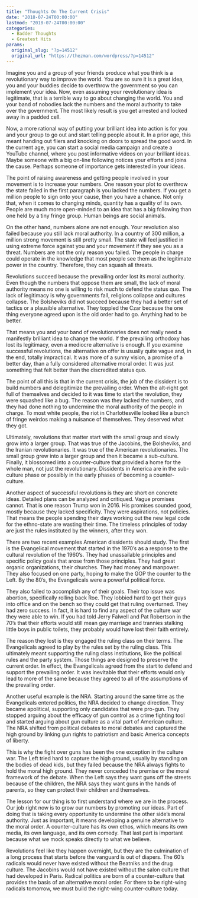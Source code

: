 ```yaml
---
title: "Thoughts On The Current Crisis"
date: "2018-07-24T00:00:00"
lastmod: "2018-07-24T00:00:00"
categories:
  - Badder Thoughts
  - Greatest Hits
params:
  original_slug: "?p=14512"
  original_url: "https://thezman.com/wordpress/?p=14512"
---
```


Imagine you and a group of your friends produce what you think is a
revolutionary way to improve the world. You are so sure it is a great
idea, you and your buddies decide to overthrow the government so you can
implement your idea. Now, even assuming your revolutionary idea is
legitimate, that is a terrible way to go about changing the world. You
and your band of nobodies lack the numbers and the moral authority to
take over the government. The most likely result is you get arrested and
locked away in a padded cell.

Now, a more rational way of putting your brilliant idea into action is
for you and your group to go out and start telling people about it. In a
prior age, this meant handing out fliers and knocking on doors to spread
the good word. In the current age, you can start a social media campaign
and create a YouTube channel, where you post informative videos on your
brilliant ideas. Maybe someone with a big on-line following notices your
efforts and joins the cause. Perhaps someone of importance gets
interested in your ideas.

The point of raising awareness and getting people involved in your
movement is to increase your numbers. One reason your plot to overthrow
the state failed in the first paragraph is you lacked the numbers. If
you get a million people to sign onto your cause, then you have a
chance. Not only that, when it comes to changing minds, quantity has a
quality of its own. People are much more open-minded to an idea that has
a big following than one held by a tiny fringe group. Human beings are
social animals.

On the other hand, numbers alone are not enough. Your revolution also
failed because you still lack moral authority. In a country of 300
million, a million strong movement is still pretty small. The state will
feel justified in using extreme force against you and your movement if
they see you as a threat. Numbers are not the only reason you failed.
The people in charge could operate in the knowledge that most people see
them as the legitimate power in the country. Therefore, they can squash
all threats.

Revolutions succeed because the prevailing order lost its moral
authority. Even though the numbers that oppose them are small, the lack
of moral authority means no one is willing to risk much to defend the
status quo. The lack of legitimacy is why governments fall, religions
collapse and cultures collapse. The Bolsheviks did not succeed because
they had a better set of tactics or a plausible alternative. They
toppled the Czar because the one thing everyone agreed upon is the old
order had to go. Anything had to be better.

That means you and your band of revolutionaries does not really need a
manifestly brilliant idea to change the world. If the prevailing
orthodoxy has lost its legitimacy, even a mediocre alternative is
enough. If you examine successful revolutions, the alternative on offer
is usually quite vague and, in the end, totally impractical. It was more
of a sunny vision, a promise of a better day, than a fully considered
alternative moral order. It was just something that felt better than the
discredited status quo.

The point of all this is that in the current crisis, the job of the
dissident is to build numbers and delegitimize the prevailing order.
When the alt-right got full of themselves and decided to it was time to
start the revolution, they were squashed like a bug. The reason was they
lacked the numbers, and they had done nothing to undermine the moral
authority of the people in charge. To most white people, the riot in
Charlottesville looked like a bunch of fringe weirdos making a nuisance
of themselves. They deserved what they got.

Ultimately, revolutions that matter start with the small group and
slowly grow into a larger group. That was true of the Jacobins, the
Bolsheviks, and the Iranian revolutionaries. It was true of the American
revolutionaries. The small group grew into a larger group and then it
became a sub-culture. Finally, it blossomed into a counter-culture that
provided a home for the whole man, not just the revolutionary.
Dissidents in America are in the sub-culture phase or possibly in the
early phases of becoming a counter-culture.

Another aspect of successful revolutions is they are short on concrete
ideas. Detailed plans can be analyzed and critiqued. Vague promises
cannot. That is one reason Trump won in 2016. His promises sounded good,
mostly because they lacked specificity. They were aspirations, not
policies. That means the people spending their days working out the new
legal code for the ethno-state are wasting their time. The timeless
principles of today are just the rules instituted by the winners, after
they won.

There are two recent examples American dissidents should study. The
first is the Evangelical movement that started in the 1970’s as a
response to the cultural revolution of the 1960’s. They had unassailable
principles and specific policy goals that arose from those principles.
They had great organic organizations, their churches. They had money and
manpower. They also focused on one party, hoping to make the GOP the
counter to the Left. By the 80’s, the Evangelicals were a powerful
political force.

They also failed to accomplish any of their goals. Their top issue was
abortion, specifically rolling back Roe. They lobbied hard to get their
guys into office and on the bench so they could get that ruling
overturned. They had zero success. In fact, it is hard to find any
aspect of the culture war they were able to win. If you had told Jerry
Falwell and Pat Robertson in the 70’s that their efforts would still
mean gay marriage and trannies stalking little boys in public toilets,
they probably would have lost their faith entirely.

The reason they lost is they engaged the ruling class on their terms.
The Evangelicals agreed to play by the rules set by the ruling class.
This ultimately meant supporting the ruling class institutions, like the
political rules and the party system. Those things are designed to
preserve the current order. In effect, the Evangelicals agreed from the
start to defend and support the prevailing order. It was inevitable that
their efforts would only lead to more of the same because they agreed to
all of the assumptions of the prevailing order.

Another useful example is the NRA. Starting around the same time as the
Evangelicals entered politics, the NRA decided to change direction. They
became apolitical, supporting only candidates that were pro-gun. They
stopped arguing about the efficacy of gun control as a crime fighting
tool and started arguing about gun culture as a vital part of American
culture. The NRA shifted from political debates to moral debates and
captured the high ground by linking gun rights to patriotism and basic
America concepts of liberty.

This is why the fight over guns has been the one exception in the
culture war. The Left tried hard to capture the high ground, usually by
standing on the bodies of dead kids, but they failed because the NRA
always fights to hold the moral high ground. They never conceded the
premise or the moral framework of the debate. When the Left says they
want guns off the streets because of the children, the NRA says they
want guns in the hands of parents, so they can protect their children
and themselves.

The lesson for our thing is to first understand where we are in the
process. Our job right now is to grow our numbers by promoting our
ideas. Part of doing that is taking every opportunity to undermine the
other side’s moral authority. Just as important, it means developing a
genuine alternative to the moral order. A counter-culture has its own
ethos, which means its own media, its own language, and its own comedy.
That last part is important because what we mock speaks directly to what
we believe.

Revolutions feel like they happen overnight, but they are the
culmination of a long process that starts before the vanguard is out of
diapers. The 60’s radicals would never have existed without the Beatniks
and the drug culture. The Jacobins would not have existed without the
salon culture that had developed in Paris. Radical politics are born of
a counter-culture that provides the basis of an alternative moral order.
For there to be right-wing radicals tomorrow, we must build the
right-wing counter-culture today.
